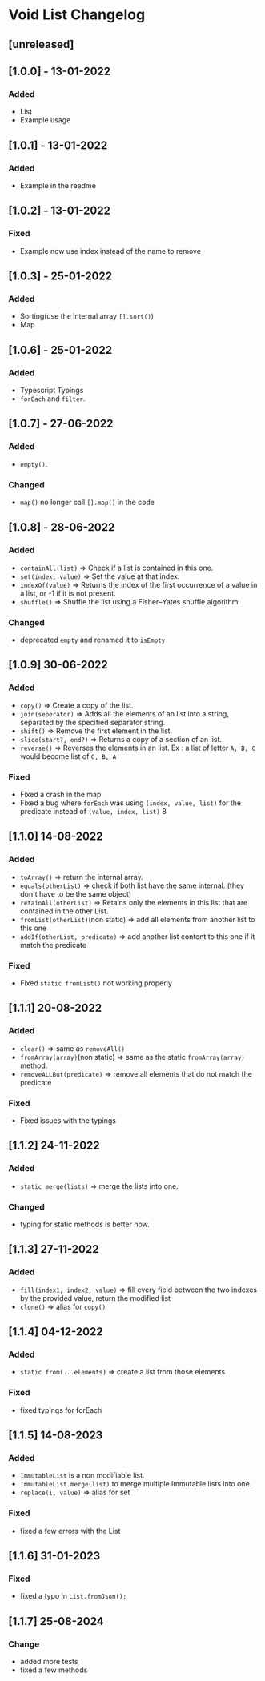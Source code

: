 # Void List Changelog

## [unreleased]

## [1.0.0] - 13-01-2022

### Added
- List
- Example usage

## [1.0.1] - 13-01-2022

### Added
- Example in the readme

## [1.0.2] - 13-01-2022

### Fixed
- Example now use index instead of the name to remove

## [1.0.3] - 25-01-2022

### Added
- Sorting(use the internal array `[].sort()`)
- Map

## [1.0.6] - 25-01-2022

### Added
- Typescript Typings
- `forEach` and `filter`.

## [1.0.7] - 27-06-2022

### Added
- `empty()`.

### Changed
- `map()` no longer call `[].map()` in the code

## [1.0.8] - 28-06-2022

### Added
- `containAll(list)` => Check if a list is contained in this one.
- `set(index, value)` => Set the value at that index.
- `indexOf(value)` => Returns the index of the first occurrence of a value in a list, or -1 if it is not present.
- `shuffle()` => Shuffle the list using a Fisher–Yates shuffle algorithm.

### Changed
- deprecated `empty` and renamed it to `isEmpty`

## [1.0.9] 30-06-2022

### Added
- `copy()` => Create a copy of the list.
- `join(seperator)` => Adds all the elements of an list into a string, separated by the specified separator string.
- `shift()` => Remove the first element in the list.
- `slice(start?, end?)` => Returns a copy of a section of an list. 
- `reverse()` => Reverses the elements in an list. Ex : a list of letter `A, B, C` would become list of `C, B, A`

### Fixed
- Fixed a crash in the map.
- Fixed a bug where `forEach` was using `(index, value, list)` for the predicate instead of `(value, index, list)`
8
## [1.1.0] 14-08-2022

### Added
- `toArray()` => return the internal array.
- `equals(otherList)` => check if both list have the same internal. (they don't have to be the same object)
- `retainAll(otherList)` => Retains only the elements in this list that are contained in the other List.
- `fromList(otherList)`(non static) => add all elements from another list to this one
- `addIf(otherList, predicate)` => add another list content to this one if it match the predicate

### Fixed
- Fixed `static fromList()` not working properly

## [1.1.1] 20-08-2022

### Added
- `clear()` => same as `removeAll()`
- `fromArray(array)`(non static) => same as the static `fromArray(array)` method.
- `removeALLBut(predicate)` => remove all elements that do not match the predicate

### Fixed
- Fixed issues with the typings

## [1.1.2] 24-11-2022

### Added
- `static merge(lists)` => merge the lists into one.

### Changed
- typing for static methods is better now.

## [1.1.3] 27-11-2022

### Added
- `fill(index1, index2, value)` => fill every field between the two indexes by the provided value, return the modified list
- `clone()` => alias for `copy()`

## [1.1.4] 04-12-2022

### Added
- `static from(...elements)` => create a list from those elements

### Fixed
- fixed typings for forEach

## [1.1.5] 14-08-2023

### Added
- `ImmutableList` is a non modifiable list.
- `ImmutableList.merge(list)` to merge multiple immutable lists into one.
- `replace(i, value)` => alias for set

### Fixed
- fixed a few errors with the List

## [1.1.6] 31-01-2023

### Fixed
- fixed a typo in `List.fromJson();`

## [1.1.7] 25-08-2024

### Change
- added more tests
- fixed a few methods 